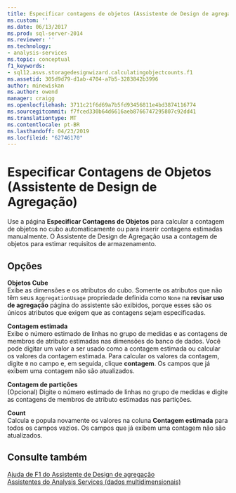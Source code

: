 ```yaml
---
title: Especificar contagens de objetos (Assistente de Design de agregação) | Microsoft Docs
ms.custom: ''
ms.date: 06/13/2017
ms.prod: sql-server-2014
ms.reviewer: ''
ms.technology:
- analysis-services
ms.topic: conceptual
f1_keywords:
- sql12.asvs.storagedesignwizard.calculatingobjectcounts.f1
ms.assetid: 305d9d79-d1ab-4704-a7b5-3283842b3996
author: minewiskan
ms.author: owend
manager: craigg
ms.openlocfilehash: 3711c21f6d69a7b5fd93456811e4bd3874116774
ms.sourcegitcommit: f7fced330b64d6616aeb8766747295807c92dd41
ms.translationtype: MT
ms.contentlocale: pt-BR
ms.lasthandoff: 04/23/2019
ms.locfileid: "62746170"
---
```

# <a name="specify-object-counts-aggregation-design-wizard"></a>Especificar Contagens de Objetos (Assistente de Design de Agregação)
  Use a página **Especificar Contagens de Objetos** para calcular a contagem de objetos no cubo automaticamente ou para inserir contagens estimadas manualmente. O Assistente de Design de Agregação usa a contagem de objetos para estimar requisitos de armazenamento.  
  
## <a name="options"></a>Opções  
 **Objetos Cube**  
 Exibe as dimensões e os atributos do cubo. Somente os atributos que não têm seus `AggregationUsage` propriedade definida como `None` na **revisar uso de agregação** página do assistente são exibidos, porque esses são os únicos atributos que exigem que as contagens sejam especificadas.  
  
 **Contagem estimada**  
 Exibe o número estimado de linhas no grupo de medidas e as contagens de membros de atributo estimadas nas dimensões do banco de dados. Você pode digitar um valor a ser usado como a contagem estimada ou calcular os valores da contagem estimada. Para calcular os valores da contagem, digite `0` no campo e, em seguida, clique **contagem**. Os campos que já exibem uma contagem não são atualizados.  
  
 **Contagem de partições**  
 (Opcional) Digite o número estimado de linhas no grupo de medidas e digite as contagens de membros de atributo estimadas nas partições.  
  
 **Count**  
 Calcula e popula novamente os valores na coluna **Contagem estimada** para todos os campos vazios. Os campos que já exibem uma contagem não são atualizados.  
  
## <a name="see-also"></a>Consulte também  
 [Ajuda de F1 do Assistente de Design de agregação](aggregation-design-wizard-f1-help.md)   
 [Assistentes do Analysis Services &#40;dados multidimensionais&#41;](analysis-services-wizards-multidimensional-data.md)  
  
  
